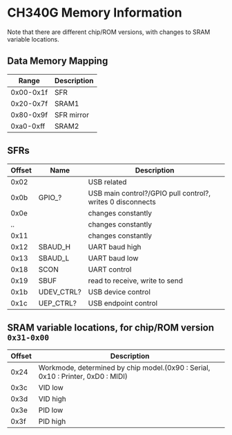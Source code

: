 # CH340G Memory Information
Note that there are different chip/ROM versions, with changes to SRAM variable locations.

## Data Memory Mapping
|  Range  |Description|
|---------|-----------|
|0x00-0x1f|    SFR    |
|0x20-0x7f|   SRAM1   |
|0x80-0x9f| SFR mirror|
|0xa0-0xff|   SRAM2   |

## SFRs
|Offset|   Name   |Description|
|------|----------|-----------|
| 0x02 |          |USB related|
| 0x0b |  GPIO_?  |USB main control?/GPIO pull control?, writes 0 disconnects|
| 0x0e |          |changes constantly|
|  ..  |          |changes constantly|
| 0x11 |          |changes constantly|
| 0x12 | SBAUD_H  |UART baud high|
| 0x13 | SBAUD_L  |UART baud low|
| 0x18 |   SCON   |UART control|
| 0x19 |   SBUF   |read to receive, write to send|
| 0x1b |UDEV_CTRL?|USB device control|
| 0x1c |UEP_CTRL? |USB endpoint control|

## SRAM variable locations, for chip/ROM version `0x31-0x00`
|Offset|Description|
|------|-----------|
| 0x24 |Workmode, determined by chip model.(0x90 : Serial, 0x10 : Printer, 0xD0 : MIDI)|
| 0x3c |VID low    |
| 0x3d |VID high   |
| 0x3e |PID low    |
| 0x3f |PID high   |
